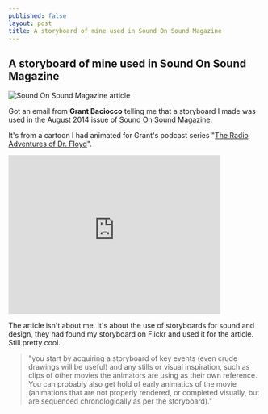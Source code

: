 ```yaml
---
published: false
layout: post
title: A storyboard of mine used in Sound On Sound Magazine
---
```

## A storyboard of mine used in Sound On Sound Magazine

![Sound On Sound Magazine article](https://4.bp.blogspot.com/-rNR-1bs1W98/VA0ja1IF8BI/AAAAAAAAX6c/rya8L2Bla2A/s1600/%3Fui%3D2%26ik%3Db7335e73fc%26view%3Datt%26th%3D147901bb4cbf03ad%26attid%3D0.1.2%26disp%3Demb%26zw%26atsh%3D1)

Got an email from **Grant Baciocco** telling me that a storyboard I made was used in the August 2014 issue of [Sound On Sound Magazine](https://web.archive.org/web/20150325200840/http://www.soundonsound.com/sos/aug14/articles/designer-sounds-0814.htm "article link").

It's from a cartoon I had animated for Grant's podcast series "[The Radio Adventures of Dr. Floyd](https://www.youtube.com/watch?v=bcG0WBJ2oD8)".

<iframe width="420" height="315" src="https://www.youtube.com/embed/bcG0WBJ2oD8" frameborder="0" allowfullscreen></iframe>

The article isn't about me. It's about the use of storyboards for sound and design, they had found my storyboard on Flickr and used it for the article. Still pretty cool.

> "you start by acquiring a storyboard of key events (even crude drawings will be useful) and any stills or visual inspiration, such as clips of other movies the animators are using as their own reference. You can probably also get hold of early animatics of the movie (animations that are not properly rendered, or completed visually, but are sequenced chronologically as per the storyboard)."

